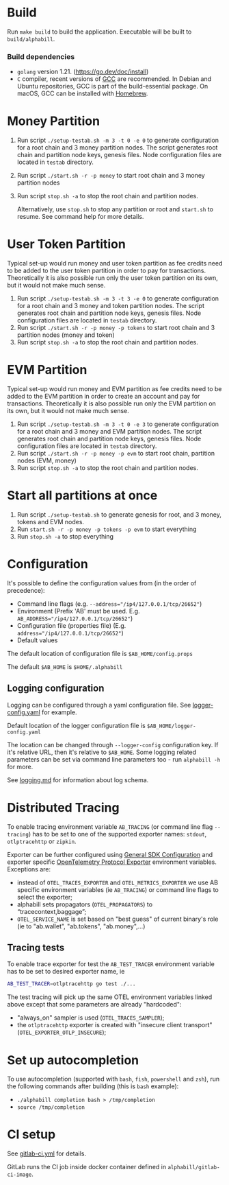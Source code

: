 # Build

Run `make build` to build the application. Executable will be built to `build/alphabill`. 

### Build dependencies

* `golang` version 1.21. (https://go.dev/doc/install)
* `C` compiler, recent versions of [GCC](https://gcc.gnu.org/) are recommended. In Debian and Ubuntu repositories, GCC is part of the build-essential package. On macOS, GCC can be installed with [Homebrew](https://formulae.brew.sh/formula/gcc).

# Money Partition

1. Run script `./setup-testab.sh -m 3 -t 0 -e 0` to generate configuration for a root chain and 3 money partition nodes.
    The script generates root chain and partition node keys, genesis files.
    Node configuration files are located in `testab` directory.
2. Run script `./start.sh -r -p money` to start root chain and 3 money partition nodes
3. Run script `stop.sh -a` to stop the root chain and partition nodes.
   
   Alternatively, use `stop.sh` to stop any partition or root and `start.sh` to resume. See command help for more details. 

# User Token Partition

Typical set-up would run money and user token partition as fee credits need to be added to the user token partition
in order to pay for transactions.
Theoretically it is also possible run only the user token partition on its own, but it would not make much sense.
1. Run script `./setup-testab.sh -m 3 -t 3 -e 0` to generate configuration for a root chain and 3 money and token partition nodes.
   The script generates root chain and partition node keys, genesis files.
   Node configuration files are located in `testab` directory.
2. Run script `./start.sh -r -p money -p tokens` to start root chain and 3 partition nodes (money and token)
3. Run script `stop.sh -a` to stop the root chain and partition nodes.

# EVM Partition

Typical set-up would run money and EVM partition as fee credits need to be added to the EVM partition
in order to create an account and pay for transactions.
Theoretically it is also possible run only the EVM partition on its own, but it would not make much sense.
1. Run script `./setup-testab.sh -m 3 -t 0 -e 3` to generate configuration for a root chain and 3 money and EVM partition nodes.
   The script generates root chain and partition node keys, genesis files.
   Node configuration files are located in `testab` directory.
2. Run script `./start.sh -r -p money -p evm` to start root chain, partition nodes (EVM, money)
3. Run script `stop.sh -a` to stop the root chain and partition nodes.

# Start all partitions at once

1. Run script `./setup-testab.sh` to generate genesis for root, and 3 money, tokens and EVM nodes.
2. Run `start.sh -r -p money -p tokens -p evm` to start everything
3. Run `stop.sh -a` to stop everything

# Configuration

It's possible to define the configuration values from (in the order of precedence):

* Command line flags (e.g. `--address="/ip4/127.0.0.1/tcp/26652"`)
* Environment (Prefix 'AB' must be used. E.g. `AB_ADDRESS="/ip4/127.0.0.1/tcp/26652"`)
* Configuration file (properties file) (E.g. `address="/ip4/127.0.0.1/tcp/26652"`)
* Default values

The default location of configuration file is `$AB_HOME/config.props`

The default `$AB_HOME` is `$HOME/.alphabill`

## Logging configuration

Logging can be configured through a yaml configuration file. See [logger-config.yaml](cli/alphabill/config/logger-config.yaml) for example.

Default location of the logger configuration file is `$AB_HOME/logger-config.yaml`

The location can be changed through `--logger-config` configuration key. If it's relative URL, then it's relative
to `$AB_HOME`. Some logging related parameters can be set via command line parameters too - run `alphabill -h`
for more.

See [logging.md](./docs/logging.md) for information about log schema.

# Distributed Tracing

To enable tracing environment variable `AB_TRACING` (or command line flag `--tracing`) has
to be set to one of the supported exporter names: `stdout`, `otlptracehttp` or `zipkin`.

Exporter can be further configured using
[General SDK Configuration](https://opentelemetry.io/docs/concepts/sdk-configuration/general-sdk-configuration/)
and exporter specific
[OpenTelemetry Protocol Exporter](https://github.com/open-telemetry/opentelemetry-specification/blob/main/specification/protocol/exporter.md)
environment variables.
Exceptions are:

- instead of `OTEL_TRACES_EXPORTER` and `OTEL_METRICS_EXPORTER` we use AB specific
  environment variables (ie `AB_TRACING`) or command line flags to select the exporter;
- alphabill sets propagators (`OTEL_PROPAGATORS`)  to “tracecontext,baggage”;
- `OTEL_SERVICE_NAME` is set based on "best guess" of current binary's role (ie to
  "ab.wallet", "ab.tokens", "ab.money",...)

## Tracing tests

To enable trace exporter for test the `AB_TEST_TRACER` environment variable has to be set
to desired exporter name, ie

```sh
AB_TEST_TRACER=otlptracehttp go test ./...
```

The test tracing will pick up the same OTEL environment variables linked above except that
some parameters are already "hardcoded":

- "always_on" sampler is used (`OTEL_TRACES_SAMPLER`);
- the `otlptracehttp` exporter is created with "insecure client transport"
  (`OTEL_EXPORTER_OTLP_INSECURE`);

# Set up autocompletion

To use autocompletion (supported with `bash`, `fish`, `powershell` and `zsh`), run the following commands after
building (this is `bash` example):

* `./alphabill completion bash > /tmp/completion`
* `source /tmp/completion`

# CI setup

See [gitlab-ci.yml](.gitlab-ci.yml) for details.

GitLab runs the CI job inside docker container defined in `alphabill/gitlab-ci-image`.
